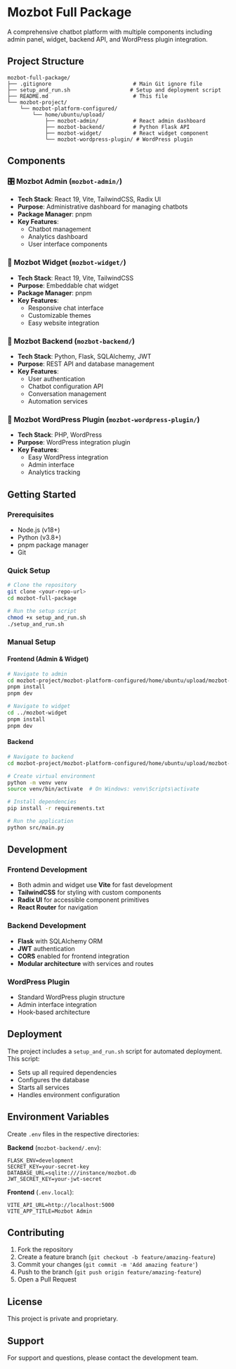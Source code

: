 # Mozbot Full Package

A comprehensive chatbot platform with multiple components including admin panel, widget, backend API, and WordPress plugin integration.

## Project Structure

```
mozbot-full-package/
├── .gitignore                          # Main Git ignore file
├── setup_and_run.sh                   # Setup and deployment script  
├── README.md                           # This file
└── mozbot-project/
    └── mozbot-platform-configured/
        └── home/ubuntu/upload/
            ├── mozbot-admin/           # React admin dashboard
            ├── mozbot-backend/         # Python Flask API
            ├── mozbot-widget/          # React widget component  
            └── mozbot-wordpress-plugin/ # WordPress plugin
```

## Components

### 🎛️ Mozbot Admin (`mozbot-admin/`)

- **Tech Stack**: React 19, Vite, TailwindCSS, Radix UI
- **Purpose**: Administrative dashboard for managing chatbots
- **Package Manager**: pnpm
- **Key Features**:
  - Chatbot management
  - Analytics dashboard  
  - User interface components

### 🤖 Mozbot Widget (`mozbot-widget/`)

- **Tech Stack**: React 19, Vite, TailwindCSS
- **Purpose**: Embeddable chat widget
- **Package Manager**: pnpm
- **Key Features**:
  - Responsive chat interface
  - Customizable themes
  - Easy website integration

### 🔧 Mozbot Backend (`mozbot-backend/`)

- **Tech Stack**: Python, Flask, SQLAlchemy, JWT
- **Purpose**: REST API and database management
- **Key Features**:
  - User authentication
  - Chatbot configuration API
  - Conversation management
  - Automation services

### 🔌 Mozbot WordPress Plugin (`mozbot-wordpress-plugin/`)

- **Tech Stack**: PHP, WordPress
- **Purpose**: WordPress integration plugin
- **Key Features**:
  - Easy WordPress integration
  - Admin interface
  - Analytics tracking

## Getting Started

### Prerequisites

- Node.js (v18+)
- Python (v3.8+)
- pnpm package manager
- Git

### Quick Setup

```bash
# Clone the repository
git clone <your-repo-url>
cd mozbot-full-package

# Run the setup script
chmod +x setup_and_run.sh
./setup_and_run.sh
```

### Manual Setup

#### Frontend (Admin & Widget)

```bash
# Navigate to admin
cd mozbot-project/mozbot-platform-configured/home/ubuntu/upload/mozbot-admin
pnpm install
pnpm dev

# Navigate to widget  
cd ../mozbot-widget
pnpm install
pnpm dev
```

#### Backend

```bash
# Navigate to backend
cd mozbot-project/mozbot-platform-configured/home/ubuntu/upload/mozbot-backend

# Create virtual environment
python -m venv venv
source venv/bin/activate  # On Windows: venv\Scripts\activate

# Install dependencies
pip install -r requirements.txt

# Run the application
python src/main.py
```

## Development

### Frontend Development

- Both admin and widget use **Vite** for fast development
- **TailwindCSS** for styling with custom components
- **Radix UI** for accessible component primitives
- **React Router** for navigation

### Backend Development  

- **Flask** with SQLAlchemy ORM
- **JWT** authentication
- **CORS** enabled for frontend integration
- **Modular architecture** with services and routes

### WordPress Plugin

- Standard WordPress plugin structure
- Admin interface integration
- Hook-based architecture

## Deployment

The project includes a `setup_and_run.sh` script for automated deployment. This script:

- Sets up all required dependencies
- Configures the database
- Starts all services
- Handles environment configuration

## Environment Variables

Create `.env` files in the respective directories:

**Backend** (`mozbot-backend/.env`):

```env
FLASK_ENV=development
SECRET_KEY=your-secret-key
DATABASE_URL=sqlite:///instance/mozbot.db
JWT_SECRET_KEY=your-jwt-secret
```

**Frontend** (`.env.local`):

```env
VITE_API_URL=http://localhost:5000
VITE_APP_TITLE=Mozbot Admin
```

## Contributing

1. Fork the repository
2. Create a feature branch (`git checkout -b feature/amazing-feature`)
3. Commit your changes (`git commit -m 'Add amazing feature'`)
4. Push to the branch (`git push origin feature/amazing-feature`)
5. Open a Pull Request

## License

This project is private and proprietary.

## Support

For support and questions, please contact the development team.
